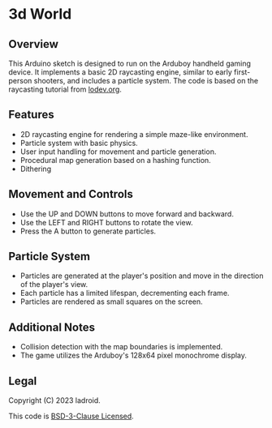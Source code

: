 # 3d World

## Overview
This Arduino sketch is designed to run on the Arduboy handheld gaming device. It implements a basic 2D raycasting engine, similar to early first-person shooters, and includes a particle system. The code is based on the raycasting tutorial from [lodev.org](http://lodev.org/cgtutor/raycasting.html).

## Features
- 2D raycasting engine for rendering a simple maze-like environment.
- Particle system with basic physics.
- User input handling for movement and particle generation.
- Procedural map generation based on a hashing function.
- Dithering

## Movement and Controls
- Use the UP and DOWN buttons to move forward and backward.
- Use the LEFT and RIGHT buttons to rotate the view.
- Press the A button to generate particles.

## Particle System
- Particles are generated at the player's position and move in the direction of the player's view.
- Each particle has a limited lifespan, decrementing each frame.
- Particles are rendered as small squares on the screen.

## Additional Notes
- Collision detection with the map boundaries is implemented.
- The game utilizes the Arduboy's 128x64 pixel monochrome display.

## Legal
Copyright (C) 2023 ladroid.

This code is [BSD-3-Clause Licensed](https://github.com/ladroid/The-hunt-has-begun/blob/master/LICENSE.md).